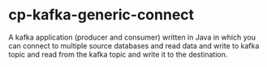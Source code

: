 # cp-kafka-generic-connect

A kafka application (producer and consumer) written in Java in which you can connect to multiple source databases and read data and write to kafka topic and read from the kafka topic and write it to the destination.
